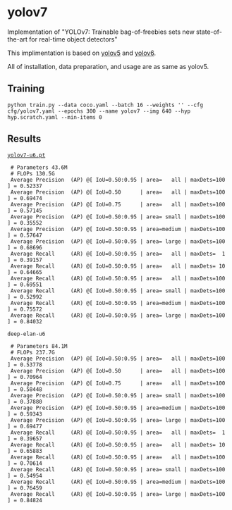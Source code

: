 # yolov7

Implementation of "YOLOv7: Trainable bag-of-freebies sets new state-of-the-art for real-time object detectors"

This implimentation is based on [yolov5](https://github.com/ultralytics/yolov5) and [yolov6](https://github.com/meituan/YOLOv6).

All of installation, data preparation, and usage are as same as yolov5.

## Training

``` shell
python train.py --data coco.yaml --batch 16 --weights '' --cfg cfg/yolov7.yaml --epochs 300 --name yolov7 --img 640 --hyp hyp.scratch.yaml --min-items 0
```

## Results

[`yolov7-u6.pt`](https://github.com/WongKinYiu/yolov7/releases/download/v0.1/yolov7-u6.pt)

```
 # Parameters 43.6M
 # FLOPs 130.5G
 Average Precision  (AP) @[ IoU=0.50:0.95 | area=   all | maxDets=100 ] = 0.52337
 Average Precision  (AP) @[ IoU=0.50      | area=   all | maxDets=100 ] = 0.69474
 Average Precision  (AP) @[ IoU=0.75      | area=   all | maxDets=100 ] = 0.57145
 Average Precision  (AP) @[ IoU=0.50:0.95 | area= small | maxDets=100 ] = 0.35552
 Average Precision  (AP) @[ IoU=0.50:0.95 | area=medium | maxDets=100 ] = 0.57647
 Average Precision  (AP) @[ IoU=0.50:0.95 | area= large | maxDets=100 ] = 0.68696
 Average Recall     (AR) @[ IoU=0.50:0.95 | area=   all | maxDets=  1 ] = 0.39157
 Average Recall     (AR) @[ IoU=0.50:0.95 | area=   all | maxDets= 10 ] = 0.64665
 Average Recall     (AR) @[ IoU=0.50:0.95 | area=   all | maxDets=100 ] = 0.69551
 Average Recall     (AR) @[ IoU=0.50:0.95 | area= small | maxDets=100 ] = 0.52992
 Average Recall     (AR) @[ IoU=0.50:0.95 | area=medium | maxDets=100 ] = 0.75572
 Average Recall     (AR) @[ IoU=0.50:0.95 | area= large | maxDets=100 ] = 0.84032
```

`deep-elan-u6`

```
 # Parameters 84.1M
 # FLOPs 237.7G
 Average Precision  (AP) @[ IoU=0.50:0.95 | area=   all | maxDets=100 ] = 0.53778
 Average Precision  (AP) @[ IoU=0.50      | area=   all | maxDets=100 ] = 0.70964
 Average Precision  (AP) @[ IoU=0.75      | area=   all | maxDets=100 ] = 0.58448
 Average Precision  (AP) @[ IoU=0.50:0.95 | area= small | maxDets=100 ] = 0.37880
 Average Precision  (AP) @[ IoU=0.50:0.95 | area=medium | maxDets=100 ] = 0.59343
 Average Precision  (AP) @[ IoU=0.50:0.95 | area= large | maxDets=100 ] = 0.69477
 Average Recall     (AR) @[ IoU=0.50:0.95 | area=   all | maxDets=  1 ] = 0.39657
 Average Recall     (AR) @[ IoU=0.50:0.95 | area=   all | maxDets= 10 ] = 0.65883
 Average Recall     (AR) @[ IoU=0.50:0.95 | area=   all | maxDets=100 ] = 0.70614
 Average Recall     (AR) @[ IoU=0.50:0.95 | area= small | maxDets=100 ] = 0.54954
 Average Recall     (AR) @[ IoU=0.50:0.95 | area=medium | maxDets=100 ] = 0.76459
 Average Recall     (AR) @[ IoU=0.50:0.95 | area= large | maxDets=100 ] = 0.84824
```
